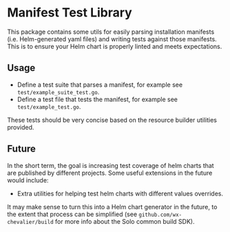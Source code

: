 # Manifest Test Library

This package contains some utils for easily parsing installation manifests (i.e. Helm-generated yaml files) 
and writing tests against those manifests. This is to ensure your Helm chart is properly linted and meets 
expectations. 

## Usage

- Define a test suite that parses a manifest, for example see `test/example_suite_test.go`. 
- Define a test file that tests the manifest, for example see `test/example_test.go`. 

These tests should be very concise based on the resource builder utilities provided.

## Future

In the short term, the goal is increasing test coverage of helm charts that are published by different 
projects. Some useful extensions in the future would include:

- Extra utilities for helping test helm charts with different values overrides. 

It may make sense to turn this into a Helm chart generator in the future, to the extent that process can be
simplified (see `github.com/wx-chevalier/build` for more info about the Solo common build SDK). 